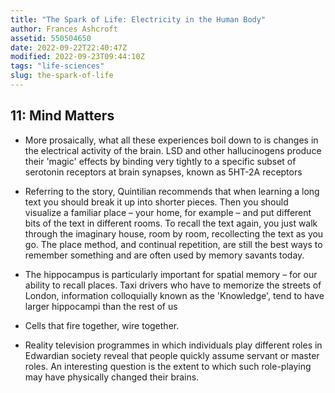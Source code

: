 ```yaml
---
title: "The Spark of Life: Electricity in the Human Body"
author: Frances Ashcroft
assetid: 550504650
date: 2022-09-22T22:40:47Z
modified: 2022-09-23T09:44:10Z
tags: "life-sciences"
slug: the-spark-of-life
---
```


## 11: Mind Matters

*  More prosaically, what all these experiences boil down to is changes in the electrical activity of the brain. LSD and other hallucinogens produce their 'magic' effects by binding very tightly to a specific subset of serotonin receptors at brain synapses, known as 5HT-2A receptors

*  Referring to the story, Quintilian recommends that when learning a long text you should break it up into shorter pieces. Then you should visualize a familiar place – your home, for example – and put different bits of the text in different rooms. To recall the text again, you just walk through the imaginary house, room by room, recollecting the text as you go. The place method, and continual repetition, are still the best ways to remember something and are often used by memory savants today.

*  The hippocampus is particularly important for spatial memory – for our ability to recall places. Taxi drivers who have to memorize the streets of London, information colloquially known as the 'Knowledge', tend to have larger hippocampi than the rest of us

*  Cells that fire together, wire together.

*  Reality television programmes in which individuals play different roles in Edwardian society reveal that people quickly assume servant or master roles. An interesting question is the extent to which such role-playing may have physically changed their brains.

